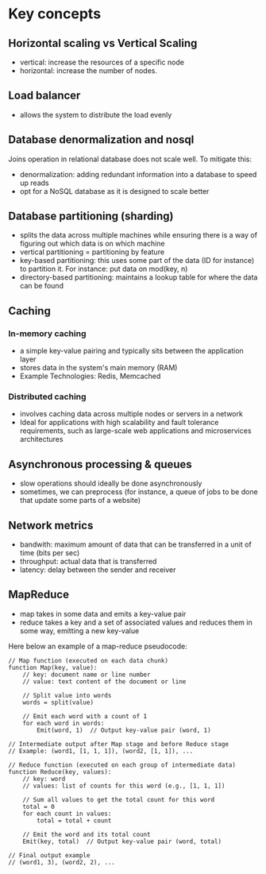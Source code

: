 # Key concepts

## Horizontal scaling vs Vertical Scaling

* vertical: increase the resources of a specific node
* horizontal: increase the number of nodes.

## Load balancer

* allows the system to distribute the load evenly

## Database denormalization and nosql

Joins operation in relational database does not scale well. To mitigate this:
* denormalization: adding redundant information into a database to speed up reads
* opt for a NoSQL database as it is designed to scale better

## Database partitioning (sharding)

* splits the data across multiple machines while ensuring there is a way of figuring out which data is on which machine
* vertical partitioning = partitioning by feature
* key-based partitioning: this uses some part of the data (ID for instance) to partition it. For instance: put data on mod(key, n)
* directory-based partitioning: maintains a lookup table for where the data can be found

## Caching

### In-memory caching 

* a simple key-value pairing and typically sits between the application layer
* stores data in the system's main memory (RAM)
* Example Technologies: Redis, Memcached

### Distributed caching

* involves caching data across multiple nodes or servers in a network
* Ideal for applications with high scalability and fault tolerance requirements, such as large-scale web applications and microservices architectures

## Asynchronous processing & queues

* slow operations should ideally be done asynchronously
* sometimes, we can preprocess (for instance, a queue of jobs to be done that update some parts of a website)

## Network metrics

* bandwith: maximum amount of data that can be transferred in a unit of time (bits per sec)
* throughput: actual data that is transferred
* latency: delay between the sender and receiver

## MapReduce

* map takes in some data and emits a key-value pair
* reduce takes a key and a set of associated values and reduces them in some way, emitting a new key-value

Here below an example of a map-reduce pseudocode:

```
// Map function (executed on each data chunk)
function Map(key, value):
    // key: document name or line number
    // value: text content of the document or line
    
    // Split value into words
    words = split(value)
    
    // Emit each word with a count of 1
    for each word in words:
        Emit(word, 1)  // Output key-value pair (word, 1)

// Intermediate output after Map stage and before Reduce stage
// Example: (word1, [1, 1, 1]), (word2, [1, 1]), ...

// Reduce function (executed on each group of intermediate data)
function Reduce(key, values):
    // key: word
    // values: list of counts for this word (e.g., [1, 1, 1])
    
    // Sum all values to get the total count for this word
    total = 0
    for each count in values:
        total = total + count
    
    // Emit the word and its total count
    Emit(key, total)  // Output key-value pair (word, total)

// Final output example
// (word1, 3), (word2, 2), ...
```